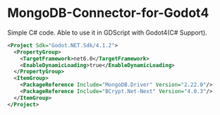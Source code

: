 # MongoDB-Connector-for-Godot4
Simple C# code. Able to use it in GDScript with Godot4(C# Support).

```xml
<Project Sdk="Godot.NET.Sdk/4.1.2">
  <PropertyGroup>
    <TargetFramework>net6.0</TargetFramework>
    <EnableDynamicLoading>true</EnableDynamicLoading>
  </PropertyGroup>
  <ItemGroup>
    <PackageReference Include="MongoDB.Driver" Version="2.22.0"/>
    <PackageReference Include="BCrypt.Net-Next" Version="4.0.3"/>
  </ItemGroup>
</Project>
